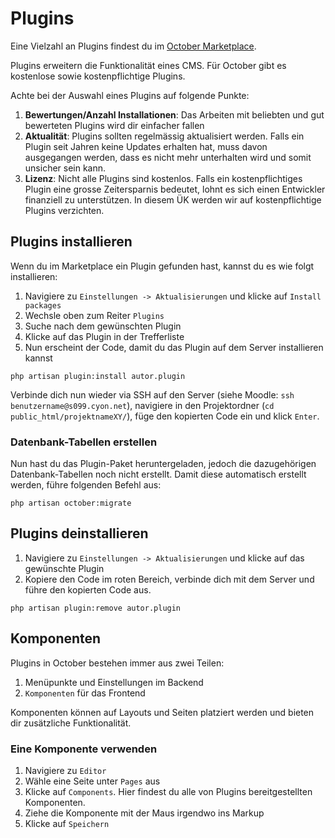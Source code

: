 # Plugins

Eine Vielzahl an Plugins findest du im [October Marketplace](https://octobercms.com/plugins).

Plugins erweitern die Funktionalität eines CMS. Für October gibt es kostenlose sowie kostenpflichtige Plugins.

Achte bei der Auswahl eines Plugins auf folgende Punkte:

1. **Bewertungen/Anzahl Installationen**: Das Arbeiten mit beliebten und gut bewerteten Plugins wird dir einfacher fallen
1. **Aktualität**: Plugins sollten regelmässig aktualisiert werden. Falls ein Plugin seit Jahren keine Updates erhalten hat, muss davon ausgegangen werden, dass es nicht mehr unterhalten wird und somit unsicher sein kann.
1. **Lizenz**: Nicht alle Plugins sind kostenlos. Falls ein kostenpflichtiges Plugin eine grosse Zeitersparnis bedeutet, lohnt es sich einen Entwickler finanziell zu unterstützen. In diesem ÜK werden wir auf kostenpflichtige Plugins verzichten.

## Plugins installieren

Wenn du im Marketplace ein Plugin gefunden hast, kannst du es wie folgt installieren:

1. Navigiere zu `Einstellungen -> Aktualisierungen` und klicke auf `Install packages`
2. Wechsle oben zum Reiter `Plugins`
3. Suche nach dem gewünschten Plugin
4. Klicke auf das Plugin in der Trefferliste
5. Nun erscheint der Code, damit du das Plugin auf dem Server installieren kannst

```shell
php artisan plugin:install autor.plugin
```

Verbinde dich nun wieder via SSH auf den Server (siehe Moodle: `ssh benutzername@s099.cyon.net`), navigiere in den Projektordner (`cd public_html/projektnameXY/`), füge den kopierten Code ein und klick `Enter`.

### Datenbank-Tabellen erstellen
Nun hast du das Plugin-Paket heruntergeladen, jedoch die dazugehörigen Datenbank-Tabellen noch nicht erstellt. Damit diese automatisch erstellt werden, führe folgenden Befehl aus:

```shell
php artisan october:migrate
```

## Plugins deinstallieren

1. Navigiere zu `Einstellungen -> Aktualisierungen` und klicke auf das gewünschte Plugin
2. Kopiere den Code im roten Bereich, verbinde dich mit dem Server und führe den kopierten Code aus.

```shell
php artisan plugin:remove autor.plugin
```

## Komponenten

Plugins in October bestehen immer aus zwei Teilen: 

1. Menüpunkte und Einstellungen im Backend
1. `Komponenten` für das Frontend

Komponenten können auf Layouts und Seiten platziert werden und bieten dir zusätzliche Funktionalität. 

### Eine Komponente verwenden

1. Navigiere zu `Editor`
1. Wähle eine Seite unter `Pages` aus
1. Klicke auf `Components`. Hier findest du alle von Plugins bereitgestellten Komponenten.
1. Ziehe die Komponente mit der Maus irgendwo ins Markup
1. Klicke auf `Speichern`
